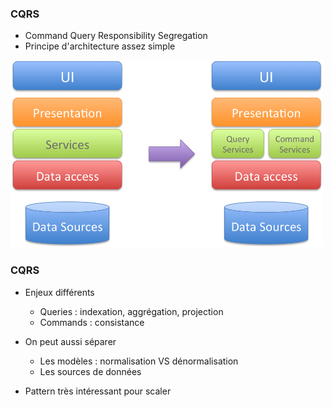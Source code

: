 ### CQRS

 - Command Query Responsibility Segregation
 - Principe d'architecture assez simple

 <img src="slides/img/cqrs-principle.png" alt="data-centric VS domain-centric architecture" style="height:300px;"/>


### CQRS

 - Enjeux différents
    - Queries : indexation, aggrégation, projection
    - Commands : consistance

 - On peut aussi séparer
    - Les modèles : normalisation VS dénormalisation
    - Les sources de données

 - Pattern très intéressant pour scaler
